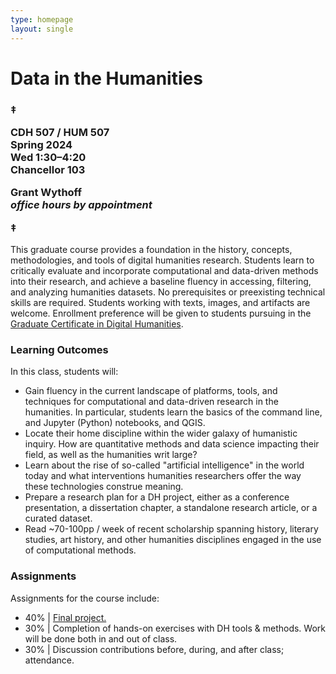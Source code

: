 ```yaml
---
type: homepage
layout: single
---
```


<h1 class="tc">Data in the Humanities</h1>

<h3 class="tc">

‡

CDH 507 / HUM 507\
Spring 2024\
Wed 1:30–4:20\
Chancellor 103

Grant Wythoff\
*office hours by appointment*

‡

</h3>

This graduate course provides a foundation in the history, concepts, methodologies, and tools of digital humanities research. Students learn to critically evaluate and incorporate computational and data-driven methods into their research, and achieve a baseline fluency in accessing, filtering, and analyzing humanities datasets. No prerequisites or preexisting technical skills are required. Students working with texts, images, and artifacts are welcome. Enrollment preference will be given to students pursuing in the [Graduate Certificate in Digital Humanities](https://cdh.princeton.edu/engage/graduate-students/graduate-certificate/).

### Learning Outcomes

In this class, students will:

- Gain fluency in the current landscape of platforms, tools, and techniques for computational and data-driven research in the humanities. In particular, students learn the basics of the command line, and Jupyter (Python) notebooks, and QGIS.
- Locate their home discipline within the wider galaxy of humanistic inquiry. How are quantitative methods and data science impacting their field, as well as the humanities writ large?
- Learn about the rise of so-called "artificial intelligence" in the world today and what interventions humanities researchers offer the way these technologies construe meaning.
- Prepare a research plan for a DH project, either as a conference presentation, a dissertation chapter, a standalone research article, or a curated dataset.
- Read ~70-100pp / week of recent scholarship spanning history, literary studies, art history, and other humanities disciplines engaged in the use of computational methods.

### Assignments

Assignments for the course include:

- 40% | [Final project.](/CDH507/final)
- 30% | Completion of hands-on exercises with DH tools & methods. Work will be done both in and out of class.
- 30% | Discussion contributions before, during, and after class; attendance.